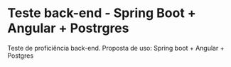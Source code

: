 # Teste back-end - Spring Boot + Angular + Postrgres

Teste de proficiência back-end. Proposta de uso: Spring boot + Angular + Postgres
